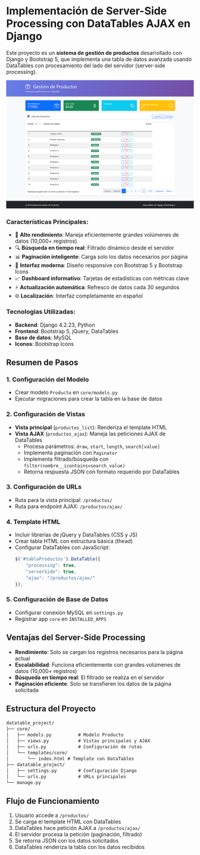 # Implementación de Server-Side Processing con DataTables AJAX en Django


Este proyecto es un **sistema de gestión de productos** desarrollado con Django y Bootstrap 5, que implementa una tabla de datos avanzada usando DataTables con procesamiento del lado del servidor (server-side processing). 

![Demo](https://raw.githubusercontent.com/urian121/imagenes-proyectos-github/refs/heads/master/server-side-processing-con-dataTables-AJAX-en-Django.png)

### Características Principales:
- 🚀 **Alto rendimiento**: Maneja eficientemente grandes volúmenes de datos (10,000+ registros)
- 🔍 **Búsqueda en tiempo real**: Filtrado dinámico desde el servidor
- 📊 **Paginación inteligente**: Carga solo los datos necesarios por página
- 🎨 **Interfaz moderna**: Diseño responsive con Bootstrap 5 y Bootstrap Icons
- 📈 **Dashboard informativo**: Tarjetas de estadísticas con métricas clave
- ⚡ **Actualización automática**: Refresco de datos cada 30 segundos
- 🌐 **Localización**: Interfaz completamente en español

### Tecnologías Utilizadas:
- **Backend**: Django 4.2.23, Python
- **Frontend**: Bootstrap 5, jQuery, DataTables
- **Base de datos**: MySQL
- **Iconos**: Bootstrap Icons

## Resumen de Pasos

### 1. Configuración del Modelo
- Crear modelo `Producto` en `core/models.py`
- Ejecutar migraciones para crear la tabla en la base de datos

### 2. Configuración de Vistas
- **Vista principal** (`productos_list`): Renderiza el template HTML
- **Vista AJAX** (`productos_ajax`): Maneja las peticiones AJAX de DataTables
  - Procesa parámetros: `draw`, `start`, `length`, `search[value]`
  - Implementa paginación con `Paginator`
  - Implementa filtrado/búsqueda con `filter(nombre__icontains=search_value)`
  - Retorna respuesta JSON con formato requerido por DataTables

### 3. Configuración de URLs
- Ruta para la vista principal: `/productos/`
- Ruta para endpoint AJAX: `/productos/ajax/`

### 4. Template HTML
- Incluir librerías de jQuery y DataTables (CSS y JS)
- Crear tabla HTML con estructura básica (thead)
- Configurar DataTables con JavaScript:
  ```javascript
  $('#tablaProductos').DataTable({
      "processing": true,
      "serverSide": true,
      "ajax": "/productos/ajax/"
  });
  ```

### 5. Configuración de Base de Datos
- Configurar conexión MySQL en `settings.py`
- Registrar app `core` en `INSTALLED_APPS`

## Ventajas del Server-Side Processing
- **Rendimiento**: Solo se cargan los registros necesarios para la página actual
- **Escalabilidad**: Funciona eficientemente con grandes volúmenes de datos (10,000+ registros)
- **Búsqueda en tiempo real**: El filtrado se realiza en el servidor
- **Paginación eficiente**: Solo se transfieren los datos de la página solicitada

## Estructura del Proyecto
```
datatable_project/
├── core/
│   ├── models.py          # Modelo Producto
│   ├── views.py           # Vistas principales y AJAX
│   ├── urls.py            # Configuración de rutas
│   └── templates/core/
│       └── index.html # Template con DataTables
├── datatable_project/
│   ├── settings.py        # Configuración Django
│   └── urls.py            # URLs principales
└── manage.py
```

## Flujo de Funcionamiento
1. Usuario accede a `/productos/`
2. Se carga el template HTML con DataTables
3. DataTables hace petición AJAX a `/productos/ajax/`
4. El servidor procesa la petición (paginación, filtrado)
5. Se retorna JSON con los datos solicitados
6. DataTables renderiza la tabla con los datos recibidos
